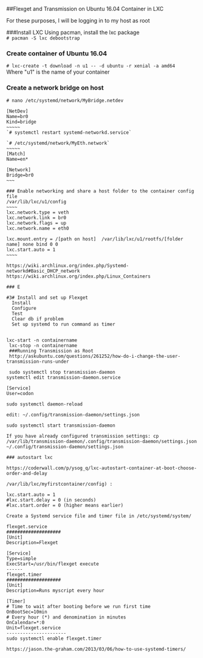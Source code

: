 ##Flexget and Transmission on Ubuntu 16.04 Container in LXC

For these purposes, I will be logging in to my host as root

###Install LXC
Using pacman, install the lxc package  
`# pacman -S lxc debootstrap`

### Create container of Ubuntu 16.04
`# lxc-create -t download -n u1 -- -d ubuntu -r xenial -a amd64`  
Where "u1" is the name of your container

### Create a network bridge on host

`# nano /etc/systemd/network/MyBridge.netdev`  
```
[NetDev]
Name=br0
Kind=bridge
~~~~~
`# systemctl restart systemd-networkd.service`

`# /etc/systemd/network/MyEth.network`
~~~~~
[Match]
Name=en*

[Network]
Bridge=br0
~~~

### Enable networking and share a host folder to the container config file 
/var/lib/lxc/u1/config
~~~~
lxc.network.type = veth
lxc.network.link = br0
lxc.network.flags = up
lxc.network.name = eth0

lxc.mount.entry = /[path on host]  /var/lib/lxc/u1/rootfs/[folder name] none bind 0 0
lxc.start.auto = 1
~~~~

https://wiki.archlinux.org/index.php/Systemd-networkd#Basic_DHCP_network
https://wiki.archlinux.org/index.php/Linux_Containers

### E

#3# Install and set up Flexget
  Install
  Configure
  Test
  Clear db if problem
  Set up systemd to run command as timer
  

lxc-start -n containername
 lxc-stop -n containername
 ###Running Transmission as Root
 http://askubuntu.com/questions/261252/how-do-i-change-the-user-transmission-runs-under
 
 sudo systemctl stop transmission-daemon
systemctl edit transmission-daemon.service

[Service]
User=codon

sudo systemctl daemon-reload

edit: ~/.config/transmission-daemon/settings.json

sudo systemctl start transmission-daemon

If you have already configured transmission settings: cp /var/lib/transmission-daemon/.config/transmission-daemon/settings.json ~/.config/transmission-daemon/settings.json 

### autostart lxc 

https://coderwall.com/p/ysog_q/lxc-autostart-container-at-boot-choose-order-and-delay

/var/lib/lxc/myfirstcontainer/config) :

lxc.start.auto = 1
#lxc.start.delay = 0 (in seconds)
#lxc.start.order = 0 (higher means earlier)

Create a Systemd service file and timer file in /etc/systemd/system/

flexget.service
####################
[Unit]
Description=Flexget

[Service]
Type=simple
ExecStart=/usr/bin/flexget execute
------
flexget.timer
####################
[Unit]
Description=Runs myscript every hour

[Timer]
# Time to wait after booting before we run first time
OnBootSec=10min
# Every hour (*) and denomination in minutes
OnCalendar=*:0
Unit=flexget.service
----------------------
sudo systemctl enable flexget.timer

https://jason.the-graham.com/2013/03/06/how-to-use-systemd-timers/

